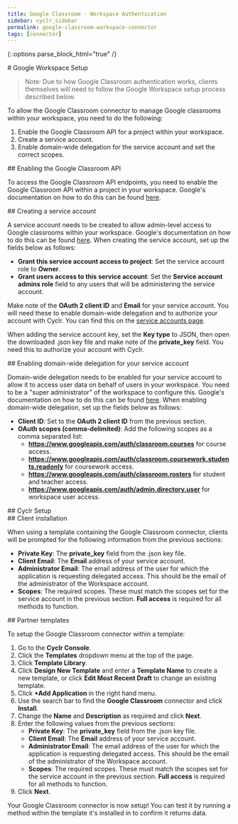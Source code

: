 ```yaml
---
title: Google Classroom - Workspace Authentication
sidebar: cyclr_sidebar
permalink: google-classroom-workspace-connector
tags: [connector]
---
```

{::options parse_block_html="true" /}
<section class="card">
# Google Workspace Setup

> Note: Due to how Google Classroom authentication works, clients themselves will need to follow the Google Workspace setup process described below.

To allow the Google Classroom connector to manage Google classrooms within your workspace, you need to do the following:

1. Enable the Google Classroom API for a project within your workspace.
2. Create a service account.
3. Enable domain-wide delegation for the service account and set the correct scopes.


</section>
<section class="card">
## Enabling the Google Classroom API

To access the Google Classroom API endpoints, you need to enable the Google Classroom API within a project in your workspace. Google's documentation on how to do this can be found [here](https://support.google.com/googleapi/answer/6158841?hl=en).


</section>
<section class="card">
## Creating a service account

A service account needs to be created to allow admin-level access to Google classrooms within your workspace. Google's documentation on how to do this can be found [here](https://developers.google.com/identity/protocols/oauth2/service-account#creatinganaccount). When creating the service account, set up the fields below as follows:

-   **Grant this service account access to project**: Set the service account role to **Owner**.
-   **Grant users access to this service account**: Set the **Service account admins role** field to any users that will be administering the service account.

Make note of the **OAuth 2 client ID** and **Email** for your service account. You will need these to enable domain-wide delegation and to authorize your account with Cyclr. You can find this on the [service accounts page](https://console.developers.google.com/iam-admin/serviceaccounts).

When adding the service account key, set the **Key type** to JSON, then open the downloaded .json key file and make note of the **private_key** field. You need this to authorize your account with Cyclr.


</section>
<section class="card">
## Enabling domain-wide delegation for your service account

Domain-wide delegation needs to be enabled for your service account to allow it to access user data on behalf of users in your workspace. You need to be a "super administrator" of the workspace to configure this. Google's documentation on how to do this can be found [here](https://developers.google.com/identity/protocols/oauth2/service-account#delegatingauthority). When enabling domain-wide delegation, set up the fields below as follows:

-   **Client ID**: Set to the **OAuth 2 client ID** from the previous section.
-   **OAuth scopes (comma-delimited)**: Add the following scopes as a comma separated list:
    -   **https://www.googleapis.com/auth/classroom.courses** for course access.
    -   **https://www.googleapis.com/auth/classroom.coursework.students.readonly** for coursework access.
    -   **https://www.googleapis.com/auth/classroom.rosters** for student and teacher access.
    -   **https://www.googleapis.com/auth/admin.directory.user** for workspace user access.


</section>
<section class="card">
## Cyclr Setup


</section>
<section class="card">
## Client installation

When using a template containing the Google Classroom connector, clients will be prompted for the following information from the previous sections:

-   **Private Key**: The **private_key** field from the .json key file.
-   **Client Email**: The **Email** address of your service account.
-   **Administrator Email**: The email address of the user for which the application is requesting delegated access. This should be the email of the administrator of the Workspace account.
-   **Scopes**: The required scopes. These must match the scopes set for the service account in the previous section. **Full access** is required for all methods to function.


</section>
<section class="card">
## Partner templates

To setup the Google Classroom connector within a template:

1. Go to the **Cyclr Console**.
2. Click the **Templates** dropdown menu at the top of the page.
3. Click **Template Library**.
4. Click **Design New Template** and enter a **Template Name** to create a new template, or click **Edit Most Recent Draft** to change an existing template.
5. Click **+Add Application** in the right hand menu.
6. Use the search bar to find the **Google Classroom** connector and click **Install**.
7. Change the **Name** and **Description** as required and click **Next**.
8. Enter the following values from the previous sections:
    - **Private Key**: The **private_key** field from the .json key file.
    - **Client Email**: The **Email** address of your service account.
    - **Administrator Email**: The email address of the user for which the application is requesting delegated access. This should be the email of the administrator of the Workspace account.
    - **Scopes**: The required scopes. These must match the scopes set for the service account in the previous section. **Full access** is required for all methods to function.
9. Click **Next**.

Your Google Classroom connector is now setup! You can test it by running a method within the template it's installed in to confirm it returns data.

</section>
